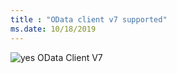 ```yaml
---
title : "OData client v7 supported"
ms.date: 10/18/2019
---
```

 ![yes](/odata/assets/doc-assets/yes.png) OData Client V7